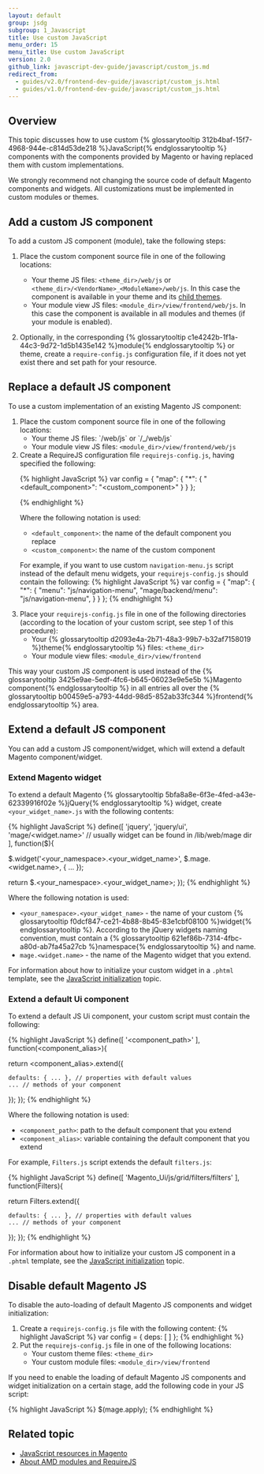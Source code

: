 ```yaml
---
layout: default
group: jsdg
subgroup: 1_Javascript
title: Use custom JavaScript
menu_order: 15
menu_title: Use custom JavaScript
version: 2.0
github_link: javascript-dev-guide/javascript/custom_js.md
redirect_from:
  - guides/v2.0/frontend-dev-guide/javascript/custom_js.html
  - guides/v1.0/frontend-dev-guide/javascript/custom_js.html
---
```


<h2 id="custom_js_overview">Overview</h2>
This topic discusses how to use custom {% glossarytooltip 312b4baf-15f7-4968-944e-c814d53de218 %}JavaScript{% endglossarytooltip %} components with the components provided by Magento or having replaced them with custom implementations.

We strongly recommend not changing the source code of default Magento components and widgets. All customizations must be implemented in custom modules or themes.

## Add a custom JS component 

To add a custom JS component (module), take the following steps:

1. Place the custom component source file in one of the following locations:
	- Your theme JS files: `<theme_dir>/web/js` or `<theme_dir>/<VendorName>_<ModuleName>/web/js`. In this case the component is available in your theme and its [child themes]({{page.baseurl}}frontend-dev-guide/themes/theme-inherit.html). 
	- Your module view JS files: `<module_dir>/view/frontend/web/js`. In this case the component is available in all modules and themes (if your module is enabled). 

2. Optionally, in the corresponding {% glossarytooltip c1e4242b-1f1a-44c3-9d72-1d5b1435e142 %}module{% endglossarytooltip %} or theme, create a `require-config.js` configuration file, if it does not yet exist there and set path for your resource.


<h2 id="js_replace">Replace a default JS component</h2>

To use a custom implementation of an existing Magento JS component:
<ol markdown="1">
<li>Place the custom component source file in one of the following locations:
<ul>
<li>Your theme JS files: `<theme_dir>/web/js` or `<theme_dir>/<VendorName>_<ModuleName>/web/js`</li>
<li>Your module view JS files: <code>&lt;module_dir&gt;/view/frontend/web/js</code></li>
</ul>
</li>
<li>Create a RequireJS configuration file <code>requirejs-config.js</code>, having specified the following:

{% highlight JavaScript %}
var config = {
  "map": {
    "*": {
      "<default_component>": "<custom_component>"
    }
  }
};

{% endhighlight %}

Where the following notation is used:
<ul>
<li><code>&lt;default_component&gt;</code>: the name of the default component you replace</li>
<li><code>&lt;custom_component&gt;</code>: the name of the custom component</li>
</ul>

For example, if you want to use custom <code>navigation-menu.js</code> script instead of the default menu widgets, your <code>requirejs-config.js</code> should contain the following:
{% highlight JavaScript %}
var config = {
  "map": {
    "*": {
      "menu": "js/navigation-menu",
      "mage/backend/menu": "js/navigation-menu",
    }
  }
};
{% endhighlight %}



</li>

<li>Place your <code>requirejs-config.js</code> file in one of the following directories (according to the location of your custom script, see step 1 of this procedure):
<ul>
<li>Your {% glossarytooltip d2093e4a-2b71-48a3-99b7-b32af7158019 %}theme{% endglossarytooltip %} files: <code>&lt;theme_dir&gt;</code></li>
<li>Your module view files: <code>&lt;module_dir&gt;/view/frontend</code></li>
</ul>
</li>
</ol>

This way your custom JS component is used instead of the {% glossarytooltip 3425e9ae-5edf-4fc6-b645-06023e9e5e5b %}Magento component{% endglossarytooltip %} in all entries all over the {% glossarytooltip b00459e5-a793-44dd-98d5-852ab33fc344 %}frontend{% endglossarytooltip %} area.

<h2 id="extend_js">Extend a default JS component</h2>
You can add a custom JS component/widget, which will extend a default Magento component/widget.

<h3 id="extend_js_widget">Extend Magento widget</h3>

To extend a default Magento {% glossarytooltip 5bfa8a8e-6f3e-4fed-a43e-62339916f02e %}jQuery{% endglossarytooltip %} widget, create `<your_widget_name>.js` with the following contents:

{% highlight JavaScript %}
define([
  'jquery',
  'jquery/ui',
  'mage/<widget.name>' // usually widget can be found in /lib/web/mage dir
], function($){
 
  $.widget('<your_namespace>.<your_widget_name>', $.mage.<widget.name>, { ... });
 
  return $.<your_namespace>.<your_widget_name>;
});
{% endhighlight %}

Where the following notation is used:
<ul>
<li><code>&lt;your_namespace&gt;.&lt;your_widget_name&gt;</code> - the name of your custom {% glossarytooltip f0dcf847-ce21-4b88-8b45-83e1cbf08100 %}widget{% endglossarytooltip %}. According to the jQuery widgets naming convention, must contain a {% glossarytooltip 621ef86b-7314-4fbc-a80d-ab7fa45a27cb %}namespace{% endglossarytooltip %} and name.</li>

<li><code>mage.&lt;widget.name&gt;</code> - the name of the Magento widget that you extend.</li>
</ul>

For information about how to initialize your custom widget in a `.phtml` template, see the <a href="{{page.baseurl}}javascript-dev-guide/javascript/js_init.html" target="_blank">JavaScript initialization</a> topic.

<h3 id="extend_js_component">Extend a default Ui component</h3>

To extend a default JS Ui component, your custom script must contain the following:

{% highlight JavaScript %}
define([
  '<component_path>'
], function(<component_alias>){
 
  return <component_alias>.extend({
 
    defaults: { ... }, // properties with default values
    ... // methods of your component
  });
});
{% endhighlight %}

Where the following notation is used:

<ul>
<li><code>&lt;component_path&gt;</code>: path to the default component that you extend</li>
<li><code>&lt;component_alias&gt;</code>: variable containing the default component that you extend</li>
</ul>

For example, <code>Filters.js</code> script extends the default <code>filters.js</code>:

{% highlight JavaScript %}
define([
  'Magento_Ui/js/grid/filters/filters'
], function(Filters){
 
  return Filters.extend({
 
    defaults: { ... }, // properties with default values
    ... // methods of your component
  });
});
{% endhighlight %}


For information about how to initialize your custom JS component in a `.phtml` template, see the <a href="{{page.baseurl}}javascript-dev-guide/javascript/js_init.html" target="_blank">JavaScript initialization</a> topic.

<h2 id="disable_default_js">Disable default Magento JS</h2>

To disable the auto-loading of default Magento JS components and widget initialization:
<ol>
<li>Create a <code>requirejs-config.js</code> file with the following content:
{% highlight JavaScript %}
var config = {
    deps: [
    ]
};
{% endhighlight %}
</li>
<li>Put the <code>requirejs-config.js</code> file in one of the following locations:
<ul>
<li>Your custom theme files: <code>&lt;theme_dir&gt;</code> </li>
<li>Your custom module files: <code>&lt;module_dir&gt;/view/frontend</code></li>
</ul>
</li>
</ol>
If you need to enable the loading of default Magento JS components and widget initialization on a certain stage, add the following code in your JS script:

{% highlight JavaScript %}
$(mage.apply);
{% endhighlight %}


<h2 id="related_topic">Related topic</h2>

- <a href="{{page.baseurl}}javascript-dev-guide/javascript/js-resources.html">JavaScript resources in Magento</a>
- <a href="{{page.baseurl}}javascript-dev-guide/javascript/requirejs_concept.html">About AMD modules and RequireJS</a>


